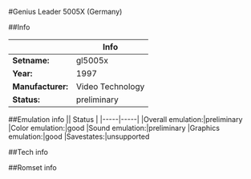 #Genius Leader 5005X (Germany)

##Info

||Info|
|-----|-----|
|**Setname:**|gl5005x
|**Year:**|1997
|**Manufacturer:**|Video Technology
|**Status:**|preliminary

##Emulation info
|| Status |
|-----|-----|
|Overall emulation:|preliminary
|Color emulation:|good
|Sound emulation:|preliminary
|Graphics emulation:|good
|Savestates:|unsupported

##Tech info

##Romset info

<!--- START OF EDITED COMMENT DO NOT TOUCH TEXT ABOVE-->
